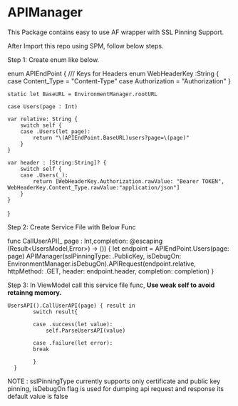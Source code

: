 # APIManager

This Package contains easy to use AF wrapper with SSL Pinning Support.

After Import this repo using SPM, follow below steps.

Step 1: Create enum like below.




enum APIEndPoint {
    /// Keys for Headers
    enum WebHeaderKey :String {
        case Content_Type = "Content-Type"
        case Authorization = "Authorization"
    }
    
    static let BaseURL = EnvironmentManager.rootURL
    
    case Users(page : Int)
    
    var relative: String {
        switch self {
        case .Users(let page):
            return "\(APIEndPoint.BaseURL)users?page=\(page)"
        }
    }
    
    var header : [String:String]? {
        switch self {
        case .Users(_):
            return [WebHeaderKey.Authorization.rawValue: "Bearer TOKEN", WebHeaderKey.Content_Type.rawValue:"application/json"]
        }
    }
}





Step 2: Create Service File with Below Func





func CallUserAPI(_ page : Int,completion: @escaping (Result<UsersModel,Error>) -> ()) {
    let endpoint = APIEndPoint.Users(page: page)
    APIManager(sslPinningType: .PublicKey, isDebugOn: EnvironmentManager.isDebugOn).APIRequest(endpoint.relative, httpMethod: .GET, header: endpoint.header, completion: completion)
}




Step 3: In ViewModel call this service file func, **Use weak self to avoid retainng memory.**




    UsersAPI().CallUserAPI(page) { result in
            switch result{
        
            case .success(let value):
                self.ParseUsersAPI(value)
            
            case .failure(let error):
            break
            
            }
      }




NOTE : sslPinningType currently supports only certificate and public key pinning, isDebugOn flag is used for dumping api request and response its default value is false
